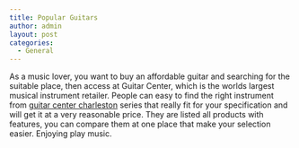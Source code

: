 ```yaml
---
title: Popular Guitars
author: admin
layout: post
categories:
  - General
---
```

As a music lover, you want to buy an affordable guitar and searching for the suitable place, then access at Guitar Center, which is the worlds largest musical instrument retailer. People can easy to find the right instrument from <a href="http://www.guitarcenter.com/">guitar center charleston</a> series that really fit for your specification and will get it at a very reasonable price. They are listed all products with features, you can compare them at one place that make your selection easier. Enjoying play music.
